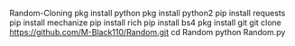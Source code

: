 Random-Cloning
pkg install python
pkg install python2
pip install requests
pip install mechanize
pip install rich 
pip install bs4
pkg install git
git clone https://github.com/M-Black110/Random.git
cd Random
python Random.py
